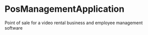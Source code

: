 # PosManagementApplication
Point of sale for a video rental business and employee management software
